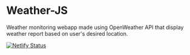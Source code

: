 # Weather-JS
 Weather monitoring webapp made using OpenWeather API that display weather report based on user's desired location.


[![Netlify Status](https://api.netlify.com/api/v1/badges/be3097b9-e8be-4986-8791-7d54f6ada35f/deploy-status)](https://app.netlify.com/sites/whetherjs/deploys)
